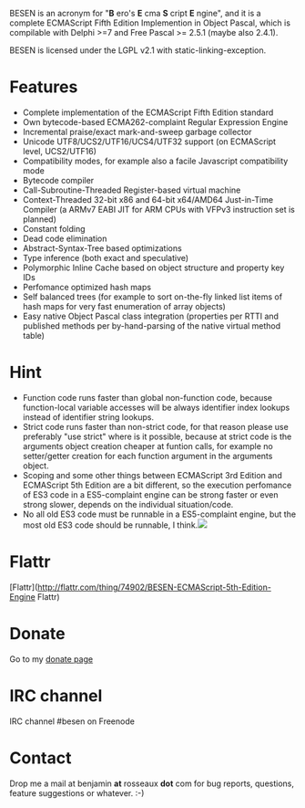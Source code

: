 
BESEN is an acronym for "**B** ero's **E** cma **S** cript **E** ngine", and it is a complete ECMAScript Fifth Edition Implemention in Object Pascal, which is compilable with Delphi >=7 and Free Pascal >= 2.5.1 (maybe also 2.4.1).

BESEN is licensed under the LGPL v2.1 with static-linking-exception.

# Features

* Complete implementation of the ECMAScript Fifth Edition standard
* Own bytecode-based ECMA262-complaint Regular Expression Engine
* Incremental praise/exact mark-and-sweep garbage collector
* Unicode UTF8/UCS2/UTF16/UCS4/UTF32 support (on ECMAScript level, UCS2/UTF16)
* Compatibility modes, for example also a facile Javascript compatibility mode
* Bytecode compiler
* Call-Subroutine-Threaded Register-based virtual machine
* Context-Threaded 32-bit x86 and 64-bit x64/AMD64 Just-in-Time Compiler (a ARMv7 EABI JIT for ARM CPUs with VFPv3 instruction set is planned)
* Constant folding
* Dead code elimination
* Abstract-Syntax-Tree based optimizations
* Type inference (both exact and speculative)
* Polymorphic Inline Cache based on object structure and property key IDs
* Perfomance optimized hash maps
* Self balanced trees (for example to sort on-the-fly linked list items of hash maps for very fast enumeration of array objects)
* Easy native Object Pascal class integration (properties per RTTI and published methods per by-hand-parsing of the native virtual method table)

# Hint

* Function code runs faster than global non-function code, because function-local variable accesses will be always identifier index lookups instead of identifier string lookups.
* Strict code runs faster than non-strict code, for that reason please use preferably "use strict" where is it possible, because at strict code is the arguments object creation cheaper at funtion calls, for example no setter/getter creation for each function argument in the arguments object.
* Scoping and some other things between ECMAScript 3rd Edition and ECMAScript 5th Edition are a bit different, so the execution perfomance of ES3 code in a ES5-complaint engine can be strong faster or even strong slower, depends on the individual situation/code.
* No all old ES3 code must be runnable in a ES5-complaint engine, but the most old ES3 code should be runnable, I think.<img src="http://rootserver.rosseaux.net/piwik/piwik.php?idsite=10&rec=1&dummy=besen.png">

# Flattr

[Flattr](http://flattr.com/thing/74902/BESEN-ECMAScript-5th-Edition-Engine Flattr)
 
# Donate

Go to my [donate page](http://vserver.rosseaux.net/donate/)

# IRC channel

IRC channel #besen on Freenode

# Contact

Drop me a mail at benjamin **at** rosseaux **dot** com for bug reports, questions, feature suggestions or whatever. :-)

